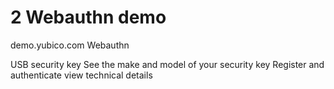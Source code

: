 # 2 Webauthn demo

demo.yubico.com
Webauthn

USB security key
See the make and model of your security key
Register and authenticate
view technical details
